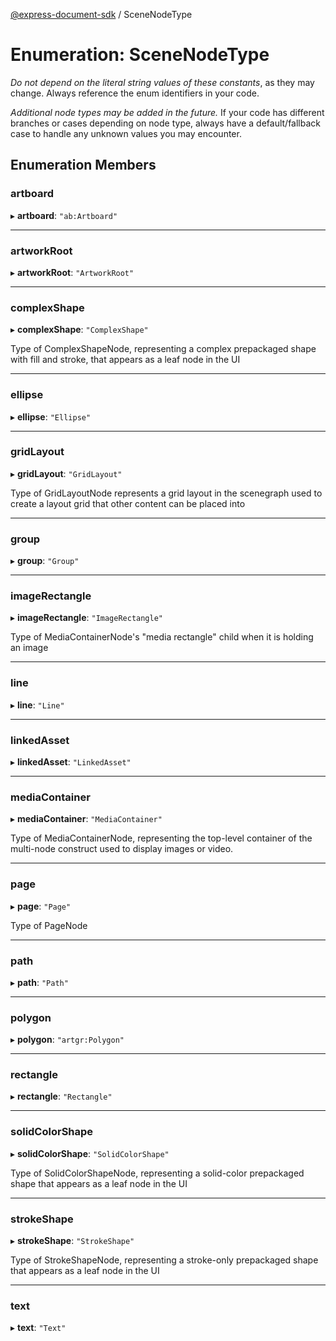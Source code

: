 [@express-document-sdk](../overview.md) / SceneNodeType

# Enumeration: SceneNodeType

<InlineAlert slots="text" variant="warning"/>

_Do not depend on the literal string values of these constants_, as they may change. Always reference the enum identifiers in your code.

<InlineAlert slots="text" variant="warning"/>

_Additional node types may be added in the future._ If your code has different branches or cases depending on node type,
always have a default/fallback case to handle any unknown values you may encounter.

## Enumeration Members

### artboard

▸ **artboard**: `"ab:Artboard"`

---

### artworkRoot

▸ **artworkRoot**: `"ArtworkRoot"`

---

### complexShape

▸ **complexShape**: `"ComplexShape"`

Type of ComplexShapeNode, representing a complex prepackaged shape with fill and stroke, that appears as a leaf node in the UI

---

### ellipse

▸ **ellipse**: `"Ellipse"`

---

### gridLayout

▸ **gridLayout**: `"GridLayout"`

Type of GridLayoutNode represents a grid layout in the scenegraph used to create a layout grid that other content can be placed into

---

### group

▸ **group**: `"Group"`

---

### imageRectangle

▸ **imageRectangle**: `"ImageRectangle"`

Type of MediaContainerNode's "media rectangle" child when it is holding an image

---

### line

▸ **line**: `"Line"`

---

### linkedAsset

▸ **linkedAsset**: `"LinkedAsset"`

---

### mediaContainer

▸ **mediaContainer**: `"MediaContainer"`

Type of MediaContainerNode, representing the top-level container of the multi-node construct used to display images or video.

---

### page

▸ **page**: `"Page"`

Type of PageNode

---

### path

▸ **path**: `"Path"`

---

### polygon

▸ **polygon**: `"artgr:Polygon"`

---

### rectangle

▸ **rectangle**: `"Rectangle"`

---

### solidColorShape

▸ **solidColorShape**: `"SolidColorShape"`

Type of SolidColorShapeNode, representing a solid-color prepackaged shape that appears as a leaf node in the UI

---

### strokeShape

▸ **strokeShape**: `"StrokeShape"`

Type of StrokeShapeNode, representing a stroke-only prepackaged shape that appears as a leaf node in the UI

---

### text

▸ **text**: `"Text"`
